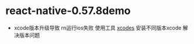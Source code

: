 # react-native-0.57.8demo
- xcode版本升级导致 rn运行ios失败
使用工具 [xcodes](https://github.com/RobotsAndPencils/xcodes) 安装不同版本xcode 解决版本问题
